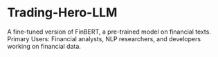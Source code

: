 # Trading-Hero-LLM
A fine-tuned version of FinBERT, a pre-trained model on financial texts. Primary Users: Financial analysts, NLP researchers, and developers working on financial data.
